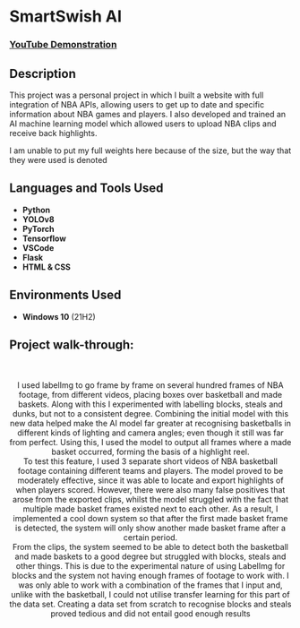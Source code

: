 <h1>SmartSwish AI</h1>

 ### [YouTube Demonstration](https://youtu.be/46mltkICIRE)

<h2>Description</h2>
This project was a personal project in which I built a website with full integration of NBA APIs, allowing users to get up to date and specific information about NBA games and players. I also developed and trained an AI machine learning model which allowed users to upload NBA clips and receive back highlights.

I am unable to put my full weights here because of the size, but the way that they were used is denoted
<br />


<h2>Languages and Tools Used</h2>

- <b>Python</b> 
- <b>YOLOv8</b>
- <b>PyTorch</b> 
- <b>Tensorflow</b>
- <b>VSCode</b>
- <b>Flask</b> 
- <b>HTML & CSS</b>


<h2>Environments Used </h2>

- <b>Windows 10</b> (21H2)

<h2>Project walk-through:</h2>

<p align="center"><br/>
<br />
<body>I used labelImg to go frame by frame on several hundred frames of NBA footage, from different videos, placing boxes over basketball and made baskets. Along with this I experimented with labelling blocks, steals and dunks, but not to a consistent degree. Combining the initial model with this new data helped make the AI model far greater at recognising basketballs in different kinds of lighting and camera angles; even though it still was far from perfect. Using this, I used the model to output all frames where a made basket occurred, forming the basis of a highlight reel.</body>

<br />
To test this feature, I used 3 separate short videos of NBA basketball footage containing different teams and players. The model proved to be moderately effective, since it was able to locate and export highlights of when players scored. However, there were also many false positives that arose from the exported clips, whilst the model struggled with the fact that multiple made basket frames existed next to each other. As a result, I implemented a cool down system so that after the first made basket frame is detected, the system will only show another made basket frame after a certain period.
<br />
From the clips, the system seemed to be able to detect both the basketball and made baskets to a good degree but struggled with blocks, steals and other things. This is due to the experimental nature of using LabelImg for blocks and the system not having enough frames of footage to work with. I was only able to work with a combination of the frames that I input and, unlike with the basketball, I could not utilise transfer learning for this part of the data set. Creating a data set from scratch to recognise blocks and steals proved tedious and did not entail good enough results

</b>
